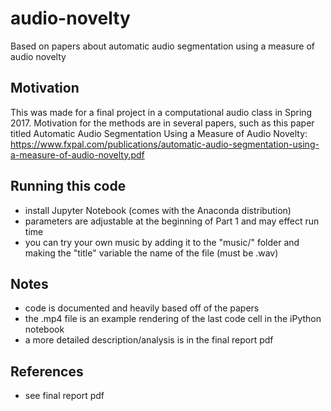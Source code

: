 # audio-novelty
Based on papers about automatic audio segmentation using a measure of audio novelty

## Motivation
This was made for a final project in a computational audio class in Spring 2017. Motivation for the methods are in several papers, such as this paper titled Automatic Audio Segmentation Using a Measure of Audio Novelty: https://www.fxpal.com/publications/automatic-audio-segmentation-using-a-measure-of-audio-novelty.pdf

## Running this code
- install Jupyter Notebook (comes with the Anaconda distribution)
- parameters are adjustable at the beginning of Part 1 and may effect run time
- you can try your own music by adding it to the "music/" folder and making the "title" variable the name of the file (must be .wav)

## Notes
- code is documented and heavily based off of the papers
- the .mp4 file is an example rendering of the last code cell in the iPython notebook
- a more detailed description/analysis is in the final report pdf

## References
- see final report pdf
